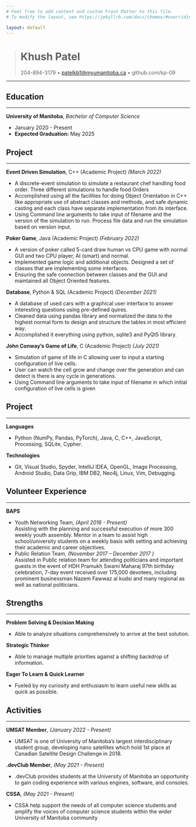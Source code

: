 ```yaml
---
# Feel free to add content and custom Front Matter to this file.
# To modify the layout, see https://jekyllrb.com/docs/themes/#overriding-theme-defaults

layout: default
---  
```

># Khush Patel 
> 204-894-3179 • patelkb1@myumanitoba.ca • github.com/kp-09  

---  

## Education
---
**University of Manitoba**, *Bachelor of Computer Science*
* January 2020 - Present
* **Expected Graduation:** May 2025

## Project  
---
**Event Driven Simulation**, C++ (Academic Project) *(March 2022)*
* A discrete-event simulation to simulate a restaurant chef handling food order. Three 
different simulations to handle food Orders
* Accomplished using all the facilities for doing Object Orientation in C++ like appropriate 
use of abstract classes and methods, and safe dynamic casting and each class have 
separate implementation from its interface.
* Using Command line arguments to take input of filename and the version of the simulation 
to run. Process file data and run the simulation based on version input.  

**Poker Game**, Java (Academic Project) *(February 2022)*
* A version of poker called 5-card draw human vs CPU game with normal GUI and two CPU 
player, AI (smart) and normal.
* Implemented game logic and additional objects. Designed a set of classes that are
implementing some interfaces.
* Ensuring the safe connection between classes and the GUI and maintained all Object Oriented features.   

**Database**, Python & SQL (Academic Project) *(December 2021)*
* A database of used cars with a graphical user interface to answer interesting questions 
using pre-defined quires.
* Cleaned data using pandas library and normalized the data to the highest normal form to 
design and structure the tables in most efficient way. 
* Accomplished it everything using python, sqlite3 and PyQt5 library.  

**John Conway’s Game of Life**, C (Academic Project) *(July 2021)*
* Simulation of game of life in C allowing user to input a starting configuration of live cells.
* User can watch the cell grow and change over the generation and can detect is there is 
any cycle in generations.
* Using Command line arguments to take input of filename in which initial configuration of 
live cells is given  

## Project  
---
**Languages**
* Python (NumPy, Pandas, PyTorch), Java, C, C++, JavaScript, Processing, SQLite, Cypher.  

**Technologies**
* Git, Visual Studio, Spyder, IntelliJ IDEA, OpenGL, Image Processing, Android Studio, Data 
Grip, IBM DB2, Neo4j, Linux, Vim, Debugging.

## Volunteer Experience
---
**BAPS**
* Youth Networking Team, *(April 2016 - Present)*  
Assisting with the planning and successful execution of more 300 weekly youth 
assembly. Mentor in a team to assist high school/university students on a weekly basis 
with setting and achieving their academic and career objectives.
* Public Relation Team,  *(November 2017 – December 2017
)*  
Assisted in Public relation team for attending politicians and important guests in the 
event of HDH Pramukh Swami Maharaj 97th birthday celebration, 7-day event received 
over 175,000 devotees, including prominent businessman Nazem Fawwaz al kudsi and 
many regional as well as national politicians.

## Strengths
---
**Problem Solving & Decision Making**
* Able to analyze situations comprehensively to arrive at the best solution.  

**Strategic Thinker**
* Able to manage multiple priorities against a shifting backdrop of information.    

**Eager To Learn & Quick Learner**
* Fueled by my curiosity and enthusiasm to learn useful new skills as quick as possible.

## Activities
---
**UMSAT Member**, *(January 2022 - Present)* 
* UMSAT is one of University of Manitoba’s largest interdisciplinary student group, 
developing nano satellites which hold 1st place at Canadian Satellite Design Challenge in 2018.  

**.devClub Member**, *(May 2021 - Present)*  
* .devClub provides students at the University of Manitoba an opportunity to gain coding 
experience with various engines, software, and consoles.  

**CSSA**, *(May 2021 - Present)*  
* CSSA help support the needs of all computer science students and amplify the voices of 
computer science students within the wider University of Manitoba community
